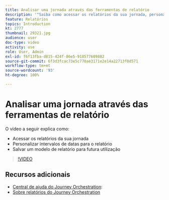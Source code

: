 ```yaml
---
title: Analisar uma jornada através das ferramentas de relatório
description: '"Saiba como acessar os relatórios da sua jornada, personalizar intervalos de datas para seu relatório e salvar um modelo de relatório para futura utilização."'
feature: Relatórios
topics: Introduction
kt: 2777
thumbnail: 29321.jpg
audience: user
doc-type: video
activity: use
role: User, Admin
exl-id: f6f13fba-d815-424f-86e5-918577609882
source-git-commit: 6f3d3fcac73e5c770ae3171e2e14a22713f0d571
workflow-type: tm+mt
source-wordcount: '93'
ht-degree: 100%

---
```


# Analisar uma jornada através das ferramentas de relatório

O vídeo a seguir explica como:

* Acessar os relatórios da sua jornada
* Personalizar intervalos de datas para o relatório
* Salvar um modelo de relatório para futura utilização

>[!VIDEO](https://video.tv.adobe.com/v/29321?quality=12)

## Recursos adicionais

* [Central de ajuda do Journey Orchestration](https://docs.adobe.com/content/help/pt-BR/journeys/using/journey-orchestration-home.html):
* [Sobre relatórios do Journey Orchestration](https://docs.adobe.com/content/help/pt-BR/journeys/using/journey-reports/about-journey-reports.html)
